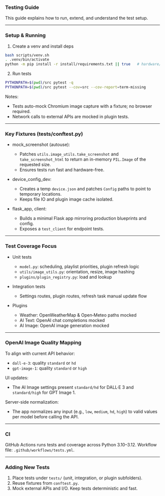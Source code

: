 ### Testing Guide

This guide explains how to run, extend, and understand the test setup.

---

### Setup & Running

1) Create a venv and install deps
```bash
bash scripts/venv.sh
. .venv/bin/activate
python -m pip install -r install/requirements.txt || true   # hardware/system deps may fail on non-Pi
```

2) Run tests
```bash
PYTHONPATH=$(pwd)/src pytest -q
PYTHONPATH=$(pwd)/src pytest --cov=src --cov-report=term-missing
```

Notes:
- Tests auto-mock Chromium image capture with a fixture; no browser required.
- Network calls to external APIs are mocked in plugin tests.

---

### Key Fixtures (tests/conftest.py)

- mock_screenshot (autouse):
  - Patches `utils.image_utils.take_screenshot` and `take_screenshot_html` to return an in-memory `PIL.Image` of the requested size.
  - Ensures tests run fast and hardware-free.

- device_config_dev:
  - Creates a temp `device.json` and patches `Config` paths to point to temporary locations.
  - Keeps file IO and plugin image cache isolated.

- flask_app, client:
  - Builds a minimal Flask app mirroring production blueprints and config.
  - Exposes a `test_client` for endpoint tests.

---

### Test Coverage Focus

- Unit tests
  - `model.py`: scheduling, playlist priorities, plugin refresh logic
  - `utils/image_utils.py`: orientation, resize, image hashing
  - `plugins/plugin_registry.py`: load and lookup

- Integration tests
  - Settings routes, plugin routes, refresh task manual update flow

- Plugins
  - Weather: OpenWeatherMap & Open‑Meteo paths mocked
  - AI Text: OpenAI chat completions mocked
  - AI Image: OpenAI image generation mocked

---

### OpenAI Image Quality Mapping

To align with current API behavior:
- `dall-e-3`: quality `standard` or `hd`
- `gpt-image-1`: quality `standard` or `high`

UI updates:
- The AI Image settings present `standard/hd` for DALL·E 3 and `standard/high` for GPT Image 1.

Server-side normalization:
- The app normalizes any input (e.g., `low`, `medium`, `hd`, `high`) to valid values per model before calling the API.

---

### CI

GitHub Actions runs tests and coverage across Python 3.10–3.12. Workflow file: `.github/workflows/tests.yml`.

---

### Adding New Tests

1) Place tests under `tests/` (unit, integration, or plugin subfolders).
2) Reuse fixtures from `conftest.py`.
3) Mock external APIs and I/O. Keep tests deterministic and fast.


